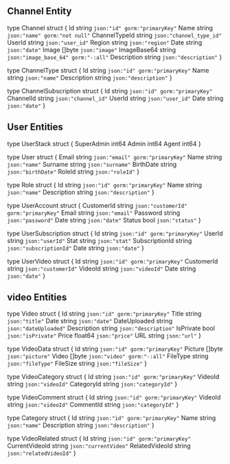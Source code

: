 ## Channel Entity

type Channel struct {
Id            string `json:"id" gorm:"primaryKey"`
Name          string `json:"name" gorm:"not null"`
ChannelTypeId string `json:"channel_type_id"`
UserId        string `json:"user_id"`
Region        string `json:"region"`
Date          string `json:"date"`
Image         []byte `json:"image"`
ImageBase64   string `json:"image_base_64" gorm:"-:all"`
Description   string `json:"description"`
}

type ChannelType struct {
Id          string `json:"id" gorm:"primaryKey"`
Name        string `json:"name"`
Description string `json:"description"`
}

type ChannelSubscription struct {
Id        string `json:"id" gorm:"primaryKey"`
ChannelId string `json:"channel_id"`
UserId    string `json:"user_id"`
Date      string `json:"date"`
}

## User Entities

type UserStack struct {
SuperAdmin int64
Admin      int64
Agent      int64
}

type User struct {
Email     string `json:"email" gorm:"primaryKey"`
Name      string `json:"name"`
Surname   string `json:"surname"`
BirthDate string `json:"birthDate"`
RoleId    string `json:"roleId"`
}

type Role struct {
Id          string `json:"id" gorm:"primaryKey"`
Name        string `json:"name"`
Description string `json:"description"`
}


type UserAccount struct {
CustomerId string `json:"customerId" gorm:"primaryKey"`
Email      string `json:"email"`
Password   string `json:"password"`
Date       string `json:"date"`
Status     bool   `json:"status"`
}


type UserSubscription struct {
Id             string `json:"id" gorm:"primaryKey"`
UserId         string `json:"userId"`
Stat           string `json:"stat"`
SubscriptionId string `json:"subscriptionId"`
Date           string `json:"date"`
}

type UserVideo struct {
Id         string `json:"id" gorm:"primaryKey"`
CustomerId string `json:"customerId"`
VideoId    string `json:"videoId"`
Date       string `json:"date"`
}

## video Entities

type Video struct {
Id           string  `json:"id" gorm:"primaryKey"`
Title        string  `json:"title"`
Date         string  `json:"date"`
DateUploaded string  `json:"dateUploaded"`
Description  string  `json:"description"`
IsPrivate    bool    `json:"isPrivate"`
Price        float64 `json:"price"`
URL          string  `json:"url"`
}

type VideoData struct {
Id       string `json:"id" gorm:"primaryKey"`
Picture  []byte `json:"picture"`
Video    []byte `json:"video" gorm:"-:all"`
FileType string `json:"fileType"`
FileSize string `json:"fileSize"`
}

type VideoCategory struct {
Id         string `json:"id" gorm:"primaryKey"`
VideoId    string `json:"videoId"`
CategoryId string `json:"categoryId"`
}

type VideoComment struct {
Id        string `json:"id" gorm:"primaryKey"`
VideoId   string `json:"videoId"`
CommentId string `json:"categoryId"`
}

type Category struct {
Id          string `json:"id" gorm:"primaryKey"`
Name        string `json:"name"`
Description string `json:"description"`
}

type VideoRelated struct {
Id             string `json:"id" gorm:"primaryKey"`
CurrentVideoId string `json:"currentVideo"`
RelatedVideoId string `json:"relatedVideoId"`
}